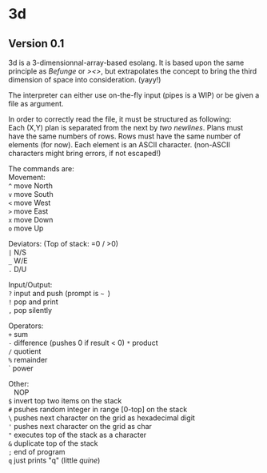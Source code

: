 # 3d
## Version 0.1
3d is a 3-dimensionnal-array-based esolang.
It is based upon the same principle as *Befunge* or *><>*, but extrapolates the concept to bring the third dimension of space into consideration. (yayy!)

The interpreter can either use on-the-fly input (pipes is a WIP) or be given a file as argument.

In order to correctly read the file, it must be structured as following:  
  Each (X,Y) plan is separated from the next by *two newlines*.
  Plans must have the same numbers of rows.
  Rows must have the same number of elements (for now).
  Each element is an ASCII character. (non-ASCII characters might bring errors, if not escaped!)

The commands are:  
Movement:  
   `^` move North  
   `v` move South  
   `<` move West  
   `>` move East  
   `x` move Down  
   `o` move Up  

Deviators: (Top of stack: =0 / >0)  
  `|` N/S  
  `_` W/E  
  `.` D/U  

Input/Output:  
  `?` input and push (prompt is `~ `)  
  `!` pop and print  
  `,` pop silently  

Operators:  
  `+` sum  
  `-` difference (pushes 0 if result < 0)
  `*` product  
  `/` quotient  
  `%` remainder  
  ` power  

Other:  
  ` ` NOP  
  `$` invert top two items on the stack  
  `#` psuhes random integer in range [0-top] on the stack  
  `\` pushes next character on the grid as hexadecimal digit  
  `'` pushes next character on the grid as char  
  `"` executes top of the stack as a character  
  `&` duplicate top of the stack  
  `;` end of program  
  `q` just prints "q" (little *quine*)
